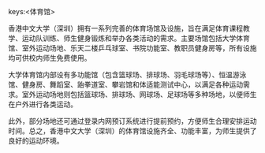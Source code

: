keys:<体育馆>


香港中文大学（深圳）拥有一系列完善的体育场馆及设施，旨在满足体育课程教学、运动队训练、师生健身锻炼和举办各类活动的需求。主要场馆包括大学体育馆、室外运动场地、乐天二楼乒乓球室、书院功能室、教职员健身房等，所有设施均可供校内师生免费使用。

大学体育馆内部设有多功能馆（包含篮球场、排球场、羽毛球场等）、恒温游泳馆、健身房、舞蹈室、跆拳道室、攀岩馆和体适能测试中心，以满足各种运动需求。室外运动场地则包括篮球场、排球场、网球场、足球场等多种场地，以便师生在户外进行各类运动。

此外，部分场地还可通过登录内网预订系统进行提前预约，方便师生合理安排运动时间。总之，香港中文大学（深圳）的体育馆设施齐全、功能丰富，为师生提供了良好的运动环境。